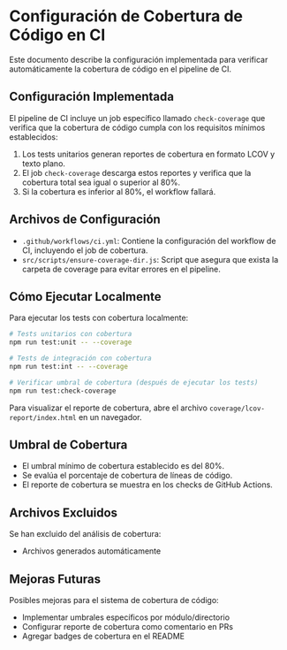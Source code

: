 # Configuración de Cobertura de Código en CI

Este documento describe la configuración implementada para verificar automáticamente la cobertura de código en el pipeline de CI.

## Configuración Implementada

El pipeline de CI incluye un job específico llamado `check-coverage` que verifica que la cobertura de código cumpla con los requisitos mínimos establecidos:

1. Los tests unitarios generan reportes de cobertura en formato LCOV y texto plano.
2. El job `check-coverage` descarga estos reportes y verifica que la cobertura total sea igual o superior al 80%.
3. Si la cobertura es inferior al 80%, el workflow fallará.

## Archivos de Configuración

- `.github/workflows/ci.yml`: Contiene la configuración del workflow de CI, incluyendo el job de cobertura.
- `src/scripts/ensure-coverage-dir.js`: Script que asegura que exista la carpeta de coverage para evitar errores en el pipeline.

## Cómo Ejecutar Localmente

Para ejecutar los tests con cobertura localmente:

```bash
# Tests unitarios con cobertura
npm run test:unit -- --coverage

# Tests de integración con cobertura
npm run test:int -- --coverage

# Verificar umbral de cobertura (después de ejecutar los tests)
npm run test:check-coverage
```

Para visualizar el reporte de cobertura, abre el archivo `coverage/lcov-report/index.html` en un navegador.

## Umbral de Cobertura

- El umbral mínimo de cobertura establecido es del 80%.
- Se evalúa el porcentaje de cobertura de líneas de código.
- El reporte de cobertura se muestra en los checks de GitHub Actions.

## Archivos Excluidos

Se han excluido del análisis de cobertura:
- Archivos generados automáticamente

## Mejoras Futuras

Posibles mejoras para el sistema de cobertura de código:

- Implementar umbrales específicos por módulo/directorio
- Configurar reporte de cobertura como comentario en PRs
- Agregar badges de cobertura en el README